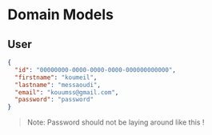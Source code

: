 # Domain Models

## User

```json
{
  "id": "00000000-0000-0000-0000-000000000000",
  "firstname": "koumeil",
  "lastname": "messaoudi",
  "email": "kouumss@gmail.com",
  "password": "password"
}
```
> Note: Password should not be laying around like this !
